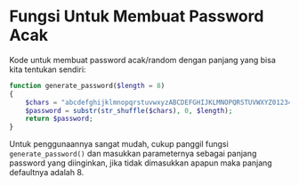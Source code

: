 # Fungsi Untuk Membuat Password Acak

Kode untuk membuat password acak/random dengan panjang yang bisa kita tentukan sendiri:

```php
function generate_password($length = 8)
{
    $chars = "abcdefghijklmnopqrstuvwxyzABCDEFGHIJKLMNOPQRSTUVWXYZ0123456789 !@#$%^&*()_-=+;:,.?{}[]/|\\-";
    $password = substr(str_shuffle($chars), 0, $length);
    return $password;
}
```

Untuk penggunaannya sangat mudah, cukup panggil fungsi `generate_password()` dan masukkan parameternya sebagai panjang password yang diinginkan, jika tidak dimasukkan apapun maka panjang defaultnya adalah 8.
